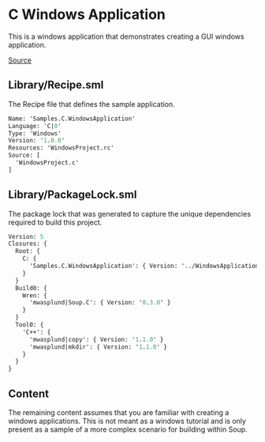 # C Windows Application
This is a windows application that demonstrates creating a GUI windows application.

[Source](https://github.com/SoupBuild/Soup/tree/main/Samples/C/WindowsApplication)

## Library/Recipe.sml
The Recipe file that defines the sample application.
```sml
Name: 'Samples.C.WindowsApplication'
Language: 'C|0'
Type: 'Windows'
Version: '1.0.0'
Resources: 'WindowsProject.rc'
Source: [
  'WindowsProject.c'
]
```

## Library/PackageLock.sml
The package lock that was generated to capture the unique dependencies required to build this project.
```sml
Version: 5
Closures: {
  Root: {
    C: {
      'Samples.C.WindowsApplication': { Version: '../WindowsApplication', Build: 'Build0', Tool: 'Tool0' }
    }
  }
  Build0: {
    Wren: {
      'mwasplund|Soup.C': { Version: '0.3.0' }
    }
  }
  Tool0: {
    'C++': {
      'mwasplund|copy': { Version: '1.1.0' }
      'mwasplund|mkdir': { Version: '1.1.0' }
    }
  }
}
```

## Content
The remaining content assumes that you are familiar with creating a windows applications. This is not meant as a windows tutorial and is only present as a sample of a more complex scenario for building within Soup.